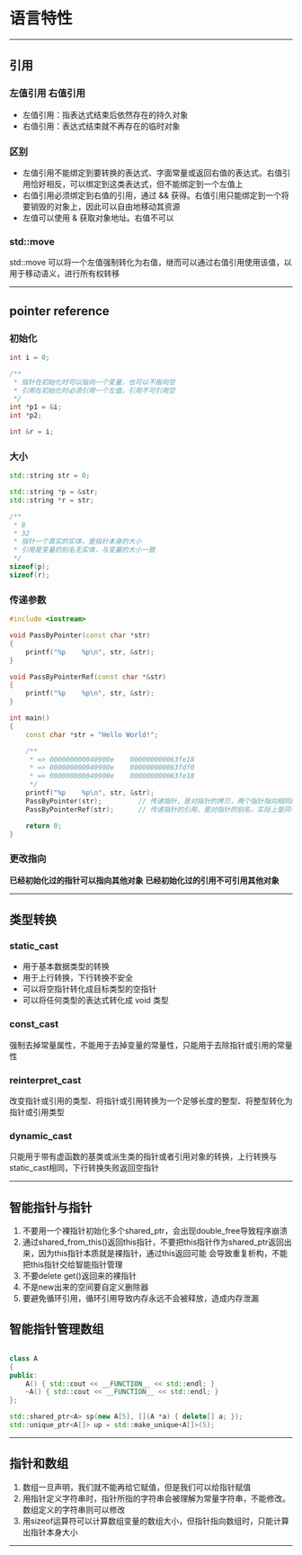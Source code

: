 # 语言特性

---

## 引用

### 左值引用 右值引用

- 左值引用：指表达式结束后依然存在的持久对象
- 右值引用：表达式结束就不再存在的临时对象

### 区别

- 左值引用不能绑定到要转换的表达式、字面常量或返回右值的表达式。右值引用恰好相反，可以绑定到这类表达式，但不能绑定到一个左值上
- 右值引用必须绑定到右值的引用，通过 && 获得。右值引用只能绑定到一个将要销毁的对象上，因此可以自由地移动其资源
- 左值可以使用 & 获取对象地址。右值不可以

### std::move

std::move 可以将一个左值强制转化为右值，继而可以通过右值引用使用该值，以用于移动语义，进行所有权转移

---

## pointer reference

### 初始化

``` cpp
int i = 0;

/**
 * 指针在初始化时可以指向一个变量，也可以不指向空
 * 引用在初始化时必须引用一个左值，引用不可引用空
 */
int *p1 = &i;
int *p2;

int &r = i;
```

### 大小

``` cpp
std::string str = 0;

std::string *p = &str;
std::string *r = str;

/**
 * 8
 * 32
 * 指针一个真实的实体，是指针本身的大小
 * 引用是变量的别名无实体，与变量的大小一致
 */
sizeof(p);
sizeof(r);
```

### 传递参数

``` cpp
#include <iostream>

void PassByPointer(const char *str)
{
    printf("%p    %p\n", str, &str);
}

void PassByPointerRef(const char *&str)
{
    printf("%p    %p\n", str, &str);
}

int main()
{
    const char *str = "Hello World!";

    /**
     * => 000000000040900e    000000000063fe18
     * => 000000000040900e    000000000063fdf0
     * => 000000000040900e    000000000063fe18
     */
    printf("%p    %p\n", str, &str);
    PassByPointer(str);         // 传递指针，是对指针的拷贝，两个指针指向相同的地址
    PassByPointerRef(str);      // 传递指针的引用，是对指针的别名，实际上是同一个指针

    return 0;
}
```

### 更改指向

**已经初始化过的指针可以指向其他对象**
**已经初始化过的引用不可引用其他对象**

---

## 类型转换

### static_cast

- 用于基本数据类型的转换
- 用于上行转换，下行转换不安全
- 可以将空指针转化成目标类型的空指针
- 可以将任何类型的表达式转化成 void 类型

### const_cast

强制去掉常量属性，不能用于去掉变量的常量性，只能用于去除指针或引用的常量性

### reinterpret_cast

改变指针或引用的类型、将指针或引用转换为一个足够长度的整型、将整型转化为指针或引用类型

### dynamic_cast

只能用于带有虚函数的基类或派生类的指针或者引用对象的转换，上行转换与static_cast相同，下行转换失败返回空指针

---

## 智能指针与指针

1. 不要用一个裸指针初始化多个shared_ptr，会出现double_free导致程序崩溃
2. 通过shared_from_this()返回this指针，不要把this指针作为shared_ptr返回出来，因为this指针本质就是裸指针，通过this返回可能 会导致重复析构，不能把this指针交给智能指针管理
3. 不要delete get()返回来的裸指针
4. 不是new出来的空间要自定义删除器
5. 要避免循环引用，循环引用导致内存永远不会被释放，造成内存泄漏

## 智能指针管理数组

``` cpp

class A
{
public:
    A() { std::cout << __FUNCTION__ << std::endl; }
    ~A() { std::cout << __FUNCTION__ << std::endl; }
};

std::shared_ptr<A> sp(new A[5], [](A *a) { delete[] a; });
std::unique_ptr<A[]> up = std::make_unique<A[]>(5);

```

---

## 指针和数组

1. 数组一旦声明，我们就不能再给它赋值，但是我们可以给指针赋值
2. 用指针定义字符串时，指针所指的字符串会被理解为常量字符串，不能修改。数组定义的字符串则可以修改
3. 用sizeof运算符可以计算数组变量的数组大小，但指针指向数组时，只能计算出指针本身大小

---
